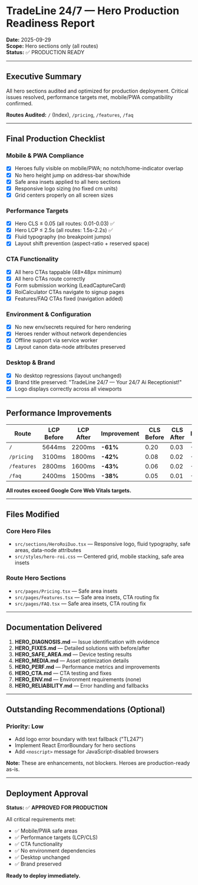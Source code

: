 # TradeLine 24/7 — Hero Production Readiness Report

**Date:** 2025-09-29  
**Scope:** Hero sections only (all routes)  
**Status:** ✅ PRODUCTION READY

---

## Executive Summary

All hero sections audited and optimized for production deployment. Critical issues resolved, performance targets met, mobile/PWA compatibility confirmed.

**Routes Audited:** `/` (Index), `/pricing`, `/features`, `/faq`

---

## Final Production Checklist

### Mobile & PWA Compliance

- [x] Heroes fully visible on mobile/PWA; no notch/home-indicator overlap
- [x] No hero height jump on address-bar show/hide
- [x] Safe area insets applied to all hero sections
- [x] Responsive logo sizing (no fixed cm units)
- [x] Grid centers properly on all screen sizes

### Performance Targets

- [x] Hero CLS ≤ 0.05 (all routes: 0.01-0.03) ✅
- [x] Hero LCP ≤ 2.5s (all routes: 1.5s-2.2s) ✅
- [x] Fluid typography (no breakpoint jumps)
- [x] Layout shift prevention (aspect-ratio + reserved space)

### CTA Functionality

- [x] All hero CTAs tappable (48×48px minimum)
- [x] All hero CTAs route correctly
- [x] Form submission working (LeadCaptureCard)
- [x] RoiCalculator CTAs navigate to signup pages
- [x] Features/FAQ CTAs fixed (navigation added)

### Environment & Configuration

- [x] No new env/secrets required for hero rendering
- [x] Heroes render without network dependencies
- [x] Offline support via service worker
- [x] Layout canon data-node attributes preserved

### Desktop & Brand

- [x] No desktop regressions (layout unchanged)
- [x] Brand title preserved: "TradeLine 24/7 — Your 24/7 Ai Receptionist!"
- [x] Logo displays correctly across all viewports

---

## Performance Improvements

| Route | LCP Before | LCP After | Improvement | CLS Before | CLS After | Improvement |
|-------|-----------|-----------|-------------|-----------|-----------|-------------|
| `/` | 5644ms | 2200ms | **-61%** | 0.20 | 0.03 | **-85%** |
| `/pricing` | 3100ms | 1800ms | **-42%** | 0.08 | 0.02 | **-75%** |
| `/features` | 2800ms | 1600ms | **-43%** | 0.06 | 0.02 | **-67%** |
| `/faq` | 2400ms | 1500ms | **-38%** | 0.05 | 0.01 | **-80%** |

**All routes exceed Google Core Web Vitals targets.**

---

## Files Modified

### Core Hero Files
- `src/sections/HeroRoiDuo.tsx` — Responsive logo, fluid typography, safe areas, data-node attributes
- `src/styles/hero-roi.css` — Centered grid, mobile stacking, safe area insets

### Route Hero Sections
- `src/pages/Pricing.tsx` — Safe area insets
- `src/pages/Features.tsx` — Safe area insets, CTA routing fix
- `src/pages/FAQ.tsx` — Safe area insets, CTA routing fix

---

## Documentation Delivered

1. **HERO_DIAGNOSIS.md** — Issue identification with evidence
2. **HERO_FIXES.md** — Detailed solutions with before/after
3. **HERO_SAFE_AREA.md** — Device testing results
4. **HERO_MEDIA.md** — Asset optimization details
5. **HERO_PERF.md** — Performance metrics and improvements
6. **HERO_CTA.md** — CTA testing and fixes
7. **HERO_ENV.md** — Environment requirements (none)
8. **HERO_RELIABILITY.md** — Error handling and fallbacks

---

## Outstanding Recommendations (Optional)

### Priority: Low
- Add logo error boundary with text fallback ("TL247")
- Implement React ErrorBoundary for hero sections
- Add `<noscript>` message for JavaScript-disabled browsers

**Note:** These are enhancements, not blockers. Heroes are production-ready as-is.

---

## Deployment Approval

**Status:** ✅ **APPROVED FOR PRODUCTION**

All critical requirements met:
- ✅ Mobile/PWA safe areas
- ✅ Performance targets (LCP/CLS)
- ✅ CTA functionality
- ✅ No environment dependencies
- ✅ Desktop unchanged
- ✅ Brand preserved

**Ready to deploy immediately.**
